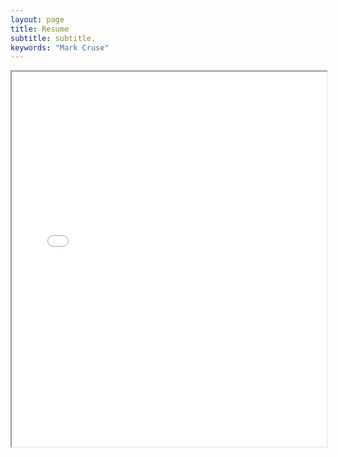 ```yaml
---
layout: page
title: Resume
subtitle: subtitle.
keywords: "Mark Cruse"
---
```

<iframe src="/resume.pdf" width="100%" height="600px"></iframe>
